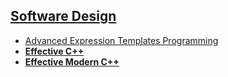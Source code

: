 ## [Software Design](https://github.com/ZigaSajovic/Readings/tree/master/Software_Design)
* [Advanced Expression Templates Programming](https://github.com/ZigaSajovic/Readings/tree/master/Software_Design/Advanced_Expression_Templates_Programming.pdf)
* [__Effective C++__](https://github.com/ZigaSajovic/Readings/tree/master/Software_Design/Effective_C++)
* [__Effective Modern C++__](https://github.com/ZigaSajovic/Readings/tree/master/Software_Design/Effective_Modern_C++)
